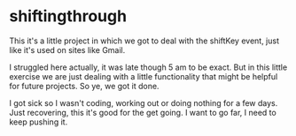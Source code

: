 # shiftingthrough
This it's a little project in which we got to deal with the shiftKey event, just like it's used on sites like Gmail.


I struggled here actually, it was late though 5 am to be exact. But in this little exercise we are just dealing with a little functionality that might be helpful for future projects. So ye, we got it done.

I got sick so I wasn't coding, working out or doing nothing for a few days. Just recovering, this it's good for the get going. I want to go far, I need to keep pushing it.

